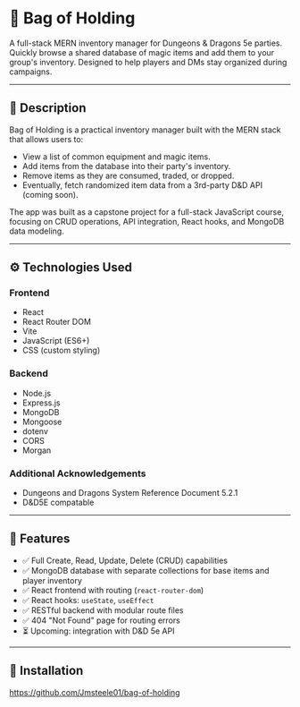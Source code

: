 # 🧙 Bag of Holding

A full-stack MERN inventory manager for Dungeons & Dragons 5e parties. Quickly browse a shared database of magic items and add them to your group's inventory. Designed to help players and DMs stay organized during campaigns.

---

## 📝 Description

Bag of Holding is a practical inventory manager built with the MERN stack that allows users to:

- View a list of common equipment and magic items.
- Add items from the database into their party's inventory.
- Remove items as they are consumed, traded, or dropped.
- Eventually, fetch randomized item data from a 3rd-party D&D API (coming soon).

The app was built as a capstone project for a full-stack JavaScript course, focusing on CRUD operations, API integration, React hooks, and MongoDB data modeling.

---

## ⚙️ Technologies Used

### Frontend
- React
- React Router DOM
- Vite
- JavaScript (ES6+)
- CSS (custom styling)

### Backend
- Node.js
- Express.js
- MongoDB
- Mongoose
- dotenv
- CORS
- Morgan

### Additional Acknowledgements
- Dungeons and Dragons System Reference Document 5.2.1 
- D&D5E compatable

---

## 🔧 Features

- ✅ Full Create, Read, Update, Delete (CRUD) capabilities
- ✅ MongoDB database with separate collections for base items and player inventory
- ✅ React frontend with routing (`react-router-dom`)
- ✅ React hooks: `useState`, `useEffect`
- ✅ RESTful backend with modular route files
- ✅ 404 "Not Found" page for routing errors
- ⏳ Upcoming: integration with D&D 5e API

---

## 🚀 Installation

https://github.com/Jmsteele01/bag-of-holding 
